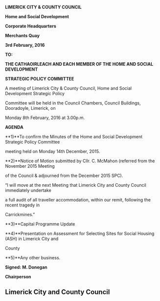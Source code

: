 **LIMERICK CITY & COUNTY COUNCIL**

**Home and Social Development**

**Corporate Headquarters**

**Merchants Quay**

**3rd** **February, 2016**

**TO:**

**THE CATHAOIRLEACH AND EACH MEMBER OF THE HOME AND SOCIAL DEVELOPMENT**

**STRATEGIC POLICY COMMITTEE**

A meeting of Limerick City & County Council, Home and Social Development Strategic Policy

Committee will be held in the Council Chambers, Council Buildings, Dooradoyle, Limerick, on

Monday 8th February, 2016 at 3.00p.m.

**AGENDA**

**1)**To confirm the Minutes of the Home and Social Development Strategic Policy Committee

meeting held on Monday 14th December, 2015.

**2)**Notice of Motion submitted by Cllr. C. McMahon (referred from the November 2015 Meeting

of the Council & adjourned from the December 2015 SPC).

“I will move at the next Meeting that Limerick City and County Council immediately undertake

a full audit of all traveller accommodation, within our remit, following the recent tragedy in

Carrickmines.”

**3)**Capital Programme Update

**4)**Presentation on Assessment for Selecting Sites for Social Housing (ASH) in Limerick City and

County

**5)**Any other business.

**Signed: M. Donegan**

**Chairperson**

**Limerick City and County Council**
---
